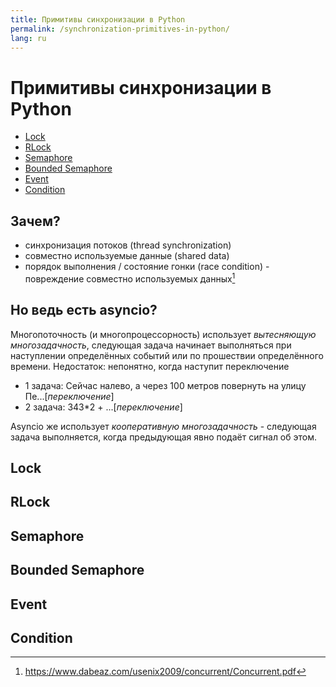 ```yaml
---
title: Примитивы синхронизации в Python
permalink: /synchronization-primitives-in-python/
lang: ru
---
```

# Примитивы синхронизации в Python
- [Lock](#lock)
- [RLock](#rlock)
- [Semaphore](#semaphore)
- [Bounded Semaphore](#bounded-semaphore)
- [Event](#event)
- [Condition](#condition)
## Зачем?
- синхронизация потоков (thread synchronization)
- совместно используемые данные (shared data)
- порядок выполнения / состояние гонки (race condition) - повреждение совместно используемых данных[^1]

## Но ведь есть asyncio?
Многопоточность (и многопроцессорность) использует *вытесняющую многозадачность*, следующая задача начинает выполняться при наступлении определённых событий или по прошествии определённого времени.
Недостаток: непонятно, когда наступит переключение
- 1 задача: Сейчас налево, а через 100 метров повернуть на улицу Пе...[*переключение*]
- 2 задача: 343*2 + ...[*переключение*]

Asyncio же использует *кооперативную многозадачность* - следующая задача выполняется, когда предыдующая явно подаёт сигнал об этом.

## Lock
## RLock
## Semaphore
## Bounded Semaphore
## Event
## Condition

[^1]: https://www.dabeaz.com/usenix2009/concurrent/Concurrent.pdf

